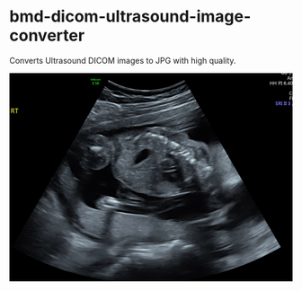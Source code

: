 # bmd-dicom-ultrasound-image-converter
 Converts Ultrasound DICOM images to JPG with high quality. 

![Screenshot](Screenshot.png "Screenshot")
